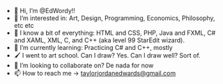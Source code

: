 

- 👋 Hi, I’m @EdWordy!!
- 👀 I’m interested in: Art, Design, Programming, Economics, Philosophy, etc etc
- 🍴 I know a bit of everything: HTML and CSS, PHP, Java and FXML, C# and XAML, XML, C, and C++ (aka level 99 StarEdit wizard). 
- 🌱 I’m currently learning: Practicing C# and C++, mostly
- 🖌️ I went to art school. Can I draw? Yes. Can I draw well? Sort of.
- 💞️ I’m looking to collaborate on? De nada for now
- 📫 How to reach me -> taylorjordanedwards@gmail.com

<!---
EdWordy/EdWordy is a ✨ special ✨ repository because its `README.md` (this file) appears on your GitHub profile.
You can click the Preview link to take a look at your changes.
--->
